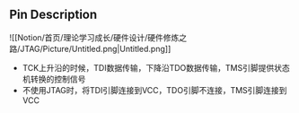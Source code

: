 ## Pin Description

![[Notion/首页/理论学习成长/硬件设计/硬件修炼之路/JTAG/Picture/Untitled.png|Untitled.png]]

- TCK上升沿的时候，TDI数据传输，下降沿TDO数据传输，TMS引脚提供状态机转换的控制信号
- 不使用JTAG时，将TDI引脚连接到VCC，TDO引脚不连接，TMS引脚连接到VCC